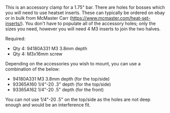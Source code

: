 This is an accessory clamp for a 1.75" bar.
There are holes for bosses which you will need to use heatset inserts.  These can typically be ordered on ebay or in bulk from McMaster Carr (https://www.mcmaster.com/heat-set-inserts/).  You don't have to populate all of the accessory holes; only the sizes you need, however you will need 4 M3 inserts to join the two halves.


Required:
* Qty 4: 94180A331 M3 3.8mm depth
* Qty 4: M3x16mm screw


Depending on the accessories you wish to mount, you can use a combination of the below:
* 94180A331 M3 3.8mm depth (for the top/side)
* 93365A160	1/4"-20 .3" depth (for the top/side)
* 93365A162	1/4"-20 .5" depth (for the front)


You can not use 1/4"-20 .5" on the top/side as the holes are not deep enough and would be an interference fit.
